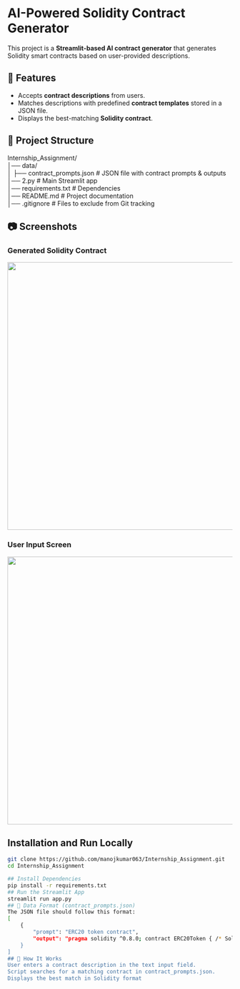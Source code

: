 # AI-Powered Solidity Contract Generator  

This project is a **Streamlit-based AI contract generator** that generates Solidity smart contracts based on user-provided descriptions.

## 🚀 Features  
- Accepts **contract descriptions** from users.  
- Matches descriptions with predefined **contract templates** stored in a JSON file.  
- Displays the best-matching **Solidity contract**.  

## 📁 Project Structure  
Internship_Assignment/  
│── data/  
│   ├── contract_prompts.json  # JSON file with contract prompts & outputs  
│── 2.py  # Main Streamlit app  
│── requirements.txt  # Dependencies  
│── README.md  # Project documentation  
│── .gitignore  # Files to exclude from Git tracking  
## 📷 Screenshots  
### **Generated Solidity Contract**
<img src="https://github.com/user-attachments/assets/b04303ee-5f79-4f01-ab20-a6ddbeef2a54" width="600">

### **User Input Screen**
<img src="https://github.com/user-attachments/assets/9ae79cc0-1825-4a54-962d-177c428d0a30" width="600">

## Installation and Run Locally  
```bash
git clone https://github.com/manojkumar063/Internship_Assignment.git  
cd Internship_Assignment  

## Install Dependencies
pip install -r requirements.txt
## Run the Streamlit App
streamlit run app.py
## 📂 Data Format (contract_prompts.json)
The JSON file should follow this format:
[
    {
        "prompt": "ERC20 token contract",
        "output": "pragma solidity ^0.8.0; contract ERC20Token { /* Solidity code */ }"
    }
]
## 🤖 How It Works
User enters a contract description in the text input field.
Script searches for a matching contract in contract_prompts.json.
Displays the best match in Solidity format


